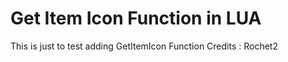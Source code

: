 # Get Item Icon Function in LUA

This is just to test adding GetItemIcon Function
Credits : Rochet2
